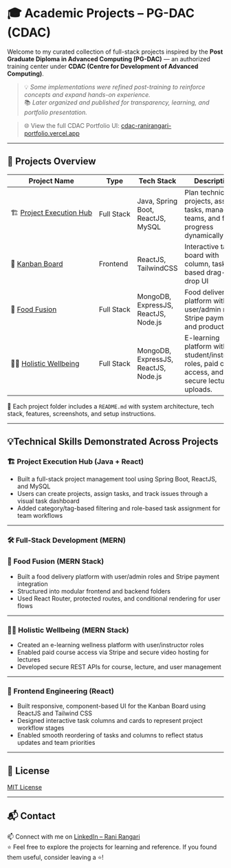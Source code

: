 # 🎓 Academic Projects – PG-DAC (CDAC)

Welcome to my curated collection of full-stack projects inspired by the **Post Graduate Diploma in Advanced Computing (PG-DAC)** — an authorized training center under **CDAC (Centre for Development of Advanced Computing)**.  
 
> 💡 _Some implementations were refined post-training to reinforce concepts and expand hands-on experience._   
> 📚 _Later organized and published for transparency, learning, and portfolio presentation._  

> 🌐 View the full CDAC Portfolio UI: [cdac-ranirangari-portfolio.vercel.app](https://cdac-ranirangari-portfolio.vercel.app/)

---

## 📁 Projects Overview

| Project Name                                            | Type         | Tech Stack                                  | Description |
|--------------------------------------------------------|--------------|----------------------------------------------|-------------|
| 🏗&nbsp;[Project&nbsp;Execution&nbsp;Hub](./Project-Execution-Hub) | Full Stack   | Java, Spring Boot, ReactJS, MySQL            | Plan technical projects, assign tasks, manage teams, and filter progress dynamically|
| 🧱 [Kanban Board](./kanban-board)                | Frontend     | ReactJS, TailwindCSS                         | Interactive task board with column, task-based drag-and-drop UI |
| 🍱 [Food Fusion](./Food-Fusion-mern)                  | Full Stack   | MongoDB, ExpressJS, ReactJS, Node.js         | Food delivery platform with user/admin roles, Stripe payments, and product flow |
| 💆‍♀️ [Holistic Wellbeing](./Holistic-WellBeing-mern) | Full Stack   | MongoDB, ExpressJS, ReactJS, Node.js | E-learning platform with student/instructor roles, paid course access, and secure lecture uploads. |

📁 Each project folder includes a `README.md` with system architecture, tech stack, features, screenshots, and setup instructions.

---

## 💡Technical Skills Demonstrated Across Projects

### 🏗 Project Execution Hub (Java + React)

- Built a full-stack project management tool using Spring Boot, ReactJS, and MySQL
- Users can create projects, assign tasks, and track issues through a visual task dashboard
- Added category/tag-based filtering and role-based task assignment for team workflows

---
  
### 🛠️ Full-Stack Development (MERN)

### 🍱 Food Fusion (MERN Stack)  

- Built a food delivery platform with user/admin roles and Stripe payment integration
- Structured into modular frontend and backend folders
- Used React Router, protected routes, and conditional rendering for user flows

---

### 💆‍♀️ Holistic Wellbeing (MERN Stack)  

- Created an e-learning wellness platform with user/instructor roles
- Enabled paid course access via Stripe and secure video hosting for lectures
- Developed secure REST APIs for course, lecture, and user management

---

### 🎨 Frontend Engineering (React)

- Built responsive, component-based UI for the Kanban Board using ReactJS and Tailwind CSS
- Designed interactive task columns and cards to represent project workflow stages
- Enabled smooth reordering of tasks and columns to reflect status updates and team priorities

---

## 📜 License

[MIT License](LICENSE)

---

## 📬 Contact

📫 Connect with me on [LinkedIn – Rani Rangari](https://www.linkedin.com/in/rani-rangari/)  
⭐ Feel free to explore the projects for learning and reference. If you found them useful, consider leaving a ⭐!
